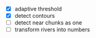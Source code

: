 - [x] adaptive threshold
- [x] detect contours
- [ ] detect near chunks as one
- [ ] transform rivers into numbers 